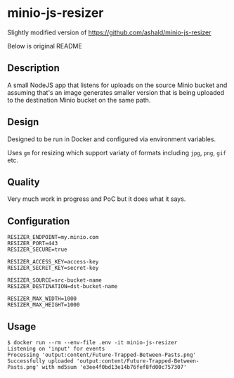 # minio-js-resizer

Slightly modified version of https://github.com/ashald/minio-js-resizer

Below is original README

## Description
A small NodeJS app that listens for uploads on the source Minio bucket and assuming that's an image generates smaller
version that is being uploaded to the destination Minio bucket on the same path.

## Design
Designed to be run in Docker and configured via environment variables.

Uses `gm` for resizing which support variaty of formats including `jpg`, `png`, `gif` etc.

## Quality
Very much work in progress and PoC but it does what it says.

## Configuration
```
RESIZER_ENDPOINT=my.minio.com
RESIZER_PORT=443
RESIZER_SECURE=true

RESIZER_ACCESS_KEY=access-key
RESIZER_SECRET_KEY=secret-key

RESIZER_SOURCE=src-bucket-name
RESIZER_DESTINATION=dst-bucket-name

RESIZER_MAX_WIDTH=1000
RESIZER_MAX_HEIGHT=1000
```

## Usage
```
$ docker run --rm --env-file .env -it minio-js-resizer
Listening on 'input' for events
Processing 'output:content/Future-Trapped-Between-Pasts.png'
Successfully uploaded 'output:content/Future-Trapped-Between-Pasts.png' with md5sum 'e3ee4f0bd13e14b76fef8fd00c757307'
```
